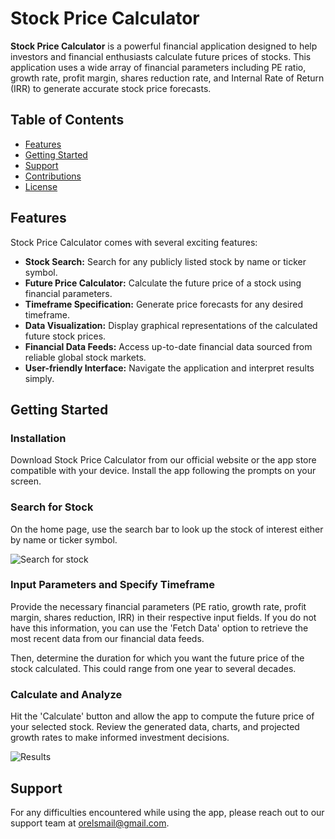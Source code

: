 # Stock Price Calculator

**Stock Price Calculator** is a powerful financial application designed to help investors and financial enthusiasts calculate future prices of stocks. This application uses a wide array of financial parameters including PE ratio, growth rate, profit margin, shares reduction rate, and Internal Rate of Return (IRR) to generate accurate stock price forecasts.

## Table of Contents

- [Features](#features)
- [Getting Started](#getting-started)
- [Support](#support)
- [Contributions](#contributions)
- [License](#license)

## Features

Stock Price Calculator comes with several exciting features:

- **Stock Search:** Search for any publicly listed stock by name or ticker symbol.
- **Future Price Calculator:** Calculate the future price of a stock using financial parameters.
- **Timeframe Specification:** Generate price forecasts for any desired timeframe.
- **Data Visualization:** Display graphical representations of the calculated future stock prices.
- **Financial Data Feeds:** Access up-to-date financial data sourced from reliable global stock markets.
- **User-friendly Interface:** Navigate the application and interpret results simply.

## Getting Started

### Installation

Download Stock Price Calculator from our official website or the app store compatible with your device. Install the app following the prompts on your screen.

### Search for Stock

On the home page, use the search bar to look up the stock of interest either by name or ticker symbol. 

![Search for stock](https://github.com/Portfolio-Orel/Stocks-Price-Calculate/assets/24842358/7af9fea8-5712-4c0a-a9ee-57ffd3caa9e3)

### Input Parameters and Specify Timeframe

Provide the necessary financial parameters (PE ratio, growth rate, profit margin, shares reduction, IRR) in their respective input fields. If you do not have this information, you can use the 'Fetch Data' option to retrieve the most recent data from our financial data feeds. 

Then, determine the duration for which you want the future price of the stock calculated. This could range from one year to several decades.

### Calculate and Analyze

Hit the 'Calculate' button and allow the app to compute the future price of your selected stock. Review the generated data, charts, and projected growth rates to make informed investment decisions.

![Results](https://github.com/Portfolio-Orel/Stocks-Price-Calculate/assets/24842358/ccc58b86-0d3c-4830-830b-480889e69c5b)

## Support

For any difficulties encountered while using the app, please reach out to our support team at orelsmail@gmail.com. 
